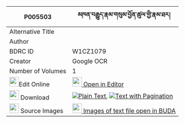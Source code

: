 |P005503|མཁན་བརྒྱུད་རྣམ་གསུམ་བྱོན་ཚུལ་གྱི་རྣམ་ཐར། 
| --- | --- 
|Alternative Title |
|Author | 
|BDRC ID | W1CZ1079
|Creator | Google OCR
|Number of Volumes| 1
|<img width="25" src="https://img.icons8.com/color/25/000000/edit-property.png">Edit Online| [<img width="25" src="https://avatars.githubusercontent.com/u/45091458?s=200&v=4"> Open in Editor](http://editor.openpecha.org/P005503)
|<img width="25" src="https://img.icons8.com/fluent/48/000000/download-2.png"/>  Download | [![](https://img.icons8.com/color/20/000000/txt.png)Plain Text](https://github.com/Openpecha/P005503/releases/download/v2/khengyu_nam_sum_jon_tsul_gyi_n_plain_P005503.zip), [![](https://img.icons8.com/color/20/000000/txt.png)Text with Pagination](https://github.com/Openpecha/P005503/releases/download/v2/khengyu_nam_sum_jon_tsul_gyi_n_pages_P005503.zip)
|<img width="25" src="https://img.icons8.com/plasticine/100/000000/pictures-folder.png"/>  Source Images | [<img width="25" src="https://library.bdrc.io/icons/BUDA-small.svg"> Images of text file open in BUDA](https://library.bdrc.io/show/bdr:W1CZ1079)